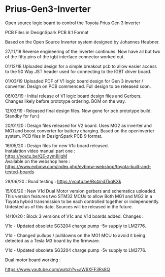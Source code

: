# Prius-Gen3-Inverter
Open source logic board to control the Toyota Prius Gen 3 Inverter

PCB Files in DesignSpark PCB 8.1 Format

Based on the Open Source Inverter system designed by Johannes Heubner.


27/11/18 Reverse engineering of the inverter continues. Now have all but two of the fifty pins of the igbt interface connector worked out.


01/12/18 Uploaded design for a simple breakout pcb to allow easier access to the 50 Way JST header used for connecting to the IGBT driver board.


01/03/19 Uploaded PDF of V1 logic board design for Gen 3 inverter / converter. Design on PCB commenced. Full design to be released soon.


06/03/19 : Initial release of V1 logic board design files and Gerbers. Changes likely before prototype ordering. BOM on the way.


12/03/19 : Released final design files. Now gone for pcb prototype build. Standby for fun:)

20/01/20 : Design files released for V2 board. Uses MG2 as inverter and MG1 and boost converter for battery charging. Based on the openinverter system. PCB files in DesignSpark PCB 9 format.

16/05/20 : Design files for new V1c board released.
<br>
Instalation video manual part one :
<br>
https://youtu.be/QE-zym8iIgM
<br>
Available on the webshop here :
<br>
https://www.evbmw.com/index.php/evbmw-webshop/toyota-built-and-tested-boards

28/06/20 : Road testing : https://youtu.be/Bs4mdTkqKXk

15/09/20 : New V1d Dual Motor version gerbers and schematics uploaded. This version features two STM32 MCUs to allow Both MG1 and MG2 in a Toyota hybrid transmission to be each controlled together or independently. Untested as of this date. Sources will be released in the future.

14/10/20 : Block 3 versions of V1c and V1d boards added. Changes :

V1c - Updated obsolete SG3204 charge pump -5v supply to LM2776.

V1d - Changed pullups / pulldowns on the MG1 MCU to avoid it being detected as a Tesla M3 board by the firmware.

V1d - Updated obsolete SG3204 charge pump -5v supply to LM2776.

Dual motor board working :

https://www.youtube.com/watch?v=aW6XFF3Rs8Q

